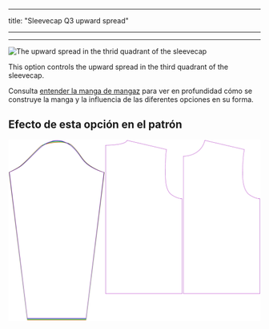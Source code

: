 - - -
title: "Sleevecap Q3 upward spread"
- - -

***

![The upward spread in the thrid quadrant of the sleevecap](./sleevecapq3spread1.svg)

This option controls the upward spread in the third quadrant of the sleevecap.

<Tip>

Consulta [entender la manga de mangaz](/docs/patterns/brian/options#understanding-the-sleevecap) para ver
en profundidad cómo se construye la manga y la influencia de las diferentes opciones en su forma.

</Tip>

## Efecto de esta opción en el patrón

![This image shows the effect of this option by superimposing several variants that have a different value for this option](brian_sleevecapq3spread1_sample.svg "Effect of this option on the pattern")
